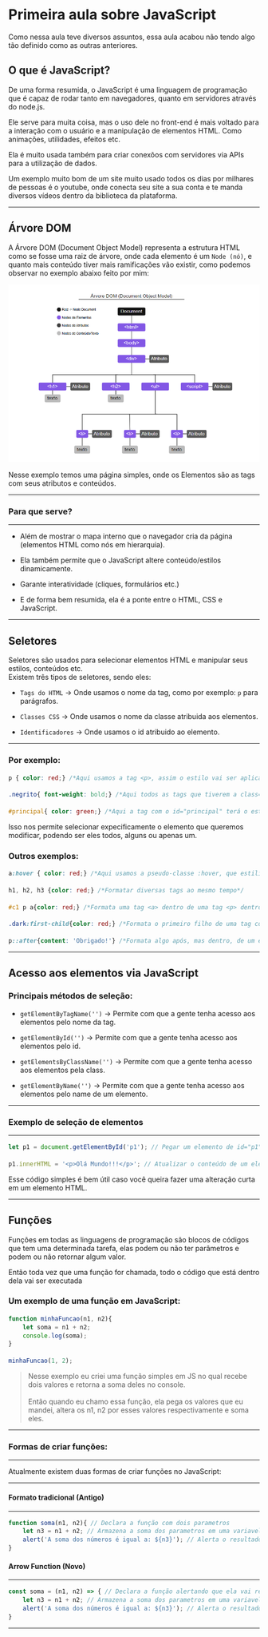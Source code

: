 # Primeira aula sobre JavaScript

Como nessa aula teve diversos assuntos, essa aula acabou não tendo algo tão definido como as outras anteriores.

## O que é JavaScript?

De uma forma resumida, o JavaScript é uma linguagem de programação que é capaz de rodar tanto em navegadores, quanto em servidores através do node.js.

Ele serve para muita coisa, mas o uso dele no front-end é mais voltado para a interação com o usuário e a manipulação de elementos HTML. Como animações, utilidades, efeitos etc. 

Ela é muito usada também para criar conexõos com servidores via APIs para a utilização de dados.

Um exemplo muito bom de um site muito usado todos os dias por milhares de pessoas é o youtube, onde conecta seu site a sua conta e te manda diversos vídeos dentro da biblioteca da plataforma.

---

## Árvore DOM

A Árvore DOM (Document Object Model) representa a estrutura HTML como se fosse uma raiz de árvore, onde cada elemento é um ``Node (nó)``, e quanto mais conteúdo tiver mais ramificações vão existir, como podemos observar no exemplo abaixo feito por mim: 

<img src="../img/DOM_Tree_By_Me.png">

Nesse exemplo temos uma página simples, onde os Elementos são as tags com seus atributos e conteúdos.

---

### Para que serve?

---

- Além de mostrar o mapa interno que o navegador cria da página (elementos HTML como nós em hierarquia).

- Ela também permite que o JavaScript altere conteúdo/estilos dinamicamente.

- Garante interatividade (cliques, formulários etc.)

- E de forma bem resumida, ela é a ponte entre o HTML, CSS e JavaScript.

---

## Seletores

Seletores são usados para selecionar elementos HTML e manipular seus estilos, conteúdos etc.<br>
Existem três tipos de seletores, sendo eles:

- ``Tags do HTML`` &rarr; Onde usamos o nome da tag, como por exemplo: `p` para parágrafos.

- `Classes CSS` &rarr; Onde usamos o nome da classe atribuida aos elementos.

- `Identificadores` &rarr; Onde usamos o id atribuido ao elemento.

---

### Por exemplo:

```css
p { color: red;} /*Aqui usamos a tag <p>, assim o estilo vai ser aplicado a todas as tags <p>.*/

.negrito{ font-weight: bold;} /*Aqui todos as tags que tiverem a class="negrito" terão o estilo aplicado.*/

#principal{ color: green;} /*Aqui a tag com o id="principal" terá o estilo aplicado.*/
```

Isso nos permite selecionar expecificamente o elemento que queremos modificar, podendo ser eles todos, alguns ou apenas um.


### Outros exemplos:

```css
a:hover { color: red;} /*Aqui usamos a pseudo-classe :hover, que estiliza um elemento quando o cursor do mouse estiver sobre ele.*/

h1, h2, h3 {color: red;} /*Formatar diversas tags ao mesmo tempo*/

#c1 p a{color: red;} /*Formata uma tag <a> dentro de uma tag <p> dentro da tag com id="c1"*/

.dark:first-child{color: red;} /*Formata o primeiro filho de uma tag com a class="dark"*/

p::after{content: 'Obrigado!'} /*Formata algo após, mas dentro, de um elemento*/
```

---

## Acesso aos elementos via JavaScript

### Principais métodos de seleção:

- ``getElementByTagName('')`` &rarr; Permite com que a gente tenha acesso aos elementos pelo nome da tag.

- ``getElementById('')`` &rarr; Permite com que a gente tenha acesso aos elementos pelo id.

- ``getElementsByClassName('')`` &rarr; Permite com que a gente tenha acesso aos elementos pela class.

- ``getElementByName('')`` &rarr; Permite com que a gente tenha acesso aos elementos pelo name de um elemento.

---

### Exemplo de seleção de elementos

---

```js
let p1 = document.getElementById('p1'); // Pegar um elemento de id="p1" e armazena em uma variável de mesmo nome.

p1.innerHTML = '<p>Olá Mundo!!!</p>'; // Atualizar o conteúdo de um elemento.
```

Esse código simples é bem útil caso você queira fazer uma alteração curta em um elemento HTML.

----

## Funções

Funções em todas as linguagens de programação são blocos de códigos que tem uma determinada tarefa, elas podem ou não ter parâmetros e podem ou não retornar algum valor.

Então toda vez que uma função for chamada, todo o código que está dentro dela vai ser executada

### Um exemplo de uma função em JavaScript:

```js
function minhaFuncao(n1, n2){
    let soma = n1 + n2;
    console.log(soma);
}

minhaFuncao(1, 2);
```

> Nesse exemplo eu criei uma função simples em JS no qual recebe dois valores e retorna a soma deles no console.<br><br>Então quando eu chamo essa função, ela pega os valores que eu mandei, altera os n1, n2 por esses valores respectivamente e soma eles.

---

### Formas de criar funções:

---

Atualmente existem duas formas de criar funções no JavaScript:

---


#### Formato tradicional (Antigo)

---

```js
function soma(n1, n2){ // Declara a função com dois parametros
    let n3 = n1 + n2; // Armazena a soma dos parametros em uma variavel
    alert('A soma dos números é igual a: ${n3}'); // Alerta o resultado da soma
}
```


#### Arrow Function (Novo)

---

```js
const soma = (n1, n2) => { // Declara a função alertando que ela vai receber dois parametros
    let n3 = n1 + n2; // Armazena a soma dos parametros em uma variavel
    alert('A soma dos números é igual a: ${n3}'); // Alerta o resultado da soma
}
```

---